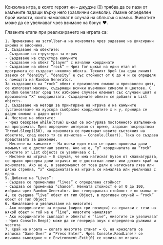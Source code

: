 Конзолна игра, в която героят ни – джудже (0) трябва да се пази от камъните падащи върху него (различни символи). Имаме определен брой животи, които намаляват в случай на сблъсък с камък. Животите може да се увелиават чрез взимане на бонус ♥.

Главните етапи при реализирането на играта са:

    1. Премахване на scrollbar-а на конзолата чрез задаване на фиксирани ширина и височина.
    2. Създаване на обектите:
    - Създаване на структура за играч
    - Създаване на структура камъните
    - Създаване на обект “player” с начални координати
    - Създаване на обект “rock” – Чрез for цикъл на един етап от програмата се създават няколко обекта. Техният брой (на една линия) зависи от “density”. “density” е със стойност от 0 до 4 и се определя с помощтта на Random Generator.
    За създаването на “rock” обект с произволен символ и произволен цвят, се използват масиви, съдържащи всички възможни символи и цветове. С Random Generator сред тях избираме случаен елемент със случаен цвят и произволна “X” координатата. Създадените обекти се добавят в List objects.
    3. Създаване на методи за принтиране на играча и на камъните (установяване на курсора съобразно координатите x и y, принира се даден символ с даден цвят)
    4. Местене на обектите:
    - Чрез безкраен while(true) цикъл се осигурява постоянното изпълнение на програмата. През определен интервал от време, задаван посредством Thread.Sleep(150), на конзолата се принтират новите състояния на обектите, след което тя се изчиства – Console.Clear(). Така се създава представата за движение.
    - Местене на камъните – На всеки един етап се прави проверка дали камъкът не е достигнал земята. Ако не е, “y” координатата на “rock” обектите от List objects се увеличава с 1.
    - Местене на играча – В случай, че има натиснат бутон от клавиатурата, се прави проверка дали играчът не е достигнал левия или десния край на конзолата. Ако не е, в зависимаост от това дали е натисната лява или дясна стрелка, “x” координатата на играча се намалява или увеличава с едно.
    5. Добаяне на “Lives”:
    - Създава се променлива “lives” с определена стойност
    - Създава се променива “chance”. Нейната стойност е от 0 до 100, избрана чрез Random Generator. Ако генерираната стойност е по-малка от 4, се създава “live” обект от тип Object, в противен случай – “rock” обект от тип Object
    6. Намаляване и увеличаване на животите:
    - Ако координатите на играча (широк три позиции) са еднакви с тези на някой обект и той не е “live”, животите намаляват
    - Ако координатите съвпадат и обектът е “live”, животите се увеличават
    - Чрез Console.Beep() може да се генерира звук с определена дължина и честота
    7. Край на играта – когато животите станат = 0, на конзолата се изписва “Game Over” и “Press Enter”. Чрез Console.ReadLine() се изчаква въвеждане и с Environment.Exit(0) се излиза от играта.
